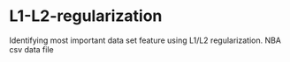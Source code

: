 # L1-L2-regularization
Identifying most important data set feature using L1/L2 regularization.
NBA csv data file
